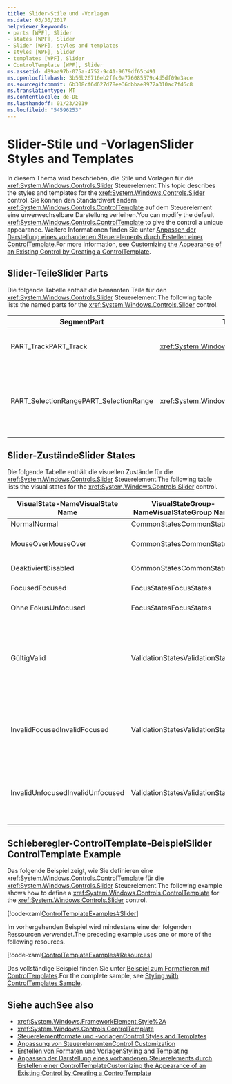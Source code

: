 ```yaml
---
title: Slider-Stile und -Vorlagen
ms.date: 03/30/2017
helpviewer_keywords:
- parts [WPF], Slider
- states [WPF], Slider
- Slider [WPF], styles and templates
- styles [WPF], Slider
- templates [WPF], Slider
- ControlTemplate [WPF], Slider
ms.assetid: d89aa97b-075a-4752-9c41-9679df65c491
ms.openlocfilehash: 3b56b26716eb2ffc0a776085579c4d5df09e3ace
ms.sourcegitcommit: 6b308cf6d627d78ee36dbbae8972a310ac7fd6c8
ms.translationtype: MT
ms.contentlocale: de-DE
ms.lasthandoff: 01/23/2019
ms.locfileid: "54596253"
---
```

# <a name="slider-styles-and-templates"></a><span data-ttu-id="4553f-102">Slider-Stile und -Vorlagen</span><span class="sxs-lookup"><span data-stu-id="4553f-102">Slider Styles and Templates</span></span>
<span data-ttu-id="4553f-103">In diesem Thema wird beschrieben, die Stile und Vorlagen für die <xref:System.Windows.Controls.Slider> Steuerelement.</span><span class="sxs-lookup"><span data-stu-id="4553f-103">This topic describes the styles and templates for the <xref:System.Windows.Controls.Slider> control.</span></span> <span data-ttu-id="4553f-104">Sie können den Standardwert ändern <xref:System.Windows.Controls.ControlTemplate> auf dem Steuerelement eine unverwechselbare Darstellung verleihen.</span><span class="sxs-lookup"><span data-stu-id="4553f-104">You can modify the default <xref:System.Windows.Controls.ControlTemplate> to give the control a unique appearance.</span></span> <span data-ttu-id="4553f-105">Weitere Informationen finden Sie unter [Anpassen der Darstellung eines vorhandenen Steuerelements durch Erstellen einer ControlTemplate](../../../../docs/framework/wpf/controls/customizing-the-appearance-of-an-existing-control.md).</span><span class="sxs-lookup"><span data-stu-id="4553f-105">For more information, see [Customizing the Appearance of an Existing Control by Creating a ControlTemplate](../../../../docs/framework/wpf/controls/customizing-the-appearance-of-an-existing-control.md).</span></span>  
  
## <a name="slider-parts"></a><span data-ttu-id="4553f-106">Slider-Teile</span><span class="sxs-lookup"><span data-stu-id="4553f-106">Slider Parts</span></span>  
 <span data-ttu-id="4553f-107">Die folgende Tabelle enthält die benannten Teile für den <xref:System.Windows.Controls.Slider> Steuerelement.</span><span class="sxs-lookup"><span data-stu-id="4553f-107">The following table lists the named parts for the <xref:System.Windows.Controls.Slider> control.</span></span>  
  
|<span data-ttu-id="4553f-108">Segment</span><span class="sxs-lookup"><span data-stu-id="4553f-108">Part</span></span>|<span data-ttu-id="4553f-109">Typ</span><span class="sxs-lookup"><span data-stu-id="4553f-109">Type</span></span>|<span data-ttu-id="4553f-110">Beschreibung</span><span class="sxs-lookup"><span data-stu-id="4553f-110">Description</span></span>|  
|-|-|-|  
|<span data-ttu-id="4553f-111">PART_Track</span><span class="sxs-lookup"><span data-stu-id="4553f-111">PART_Track</span></span>|<xref:System.Windows.Controls.Primitives.Track>|<span data-ttu-id="4553f-112">Der Container für das Element, das die Position der gibt an die <xref:System.Windows.Controls.Slider>.</span><span class="sxs-lookup"><span data-stu-id="4553f-112">The container for the element that indicates the position of the <xref:System.Windows.Controls.Slider>.</span></span>|  
|<span data-ttu-id="4553f-113">PART_SelectionRange</span><span class="sxs-lookup"><span data-stu-id="4553f-113">PART_SelectionRange</span></span>|<xref:System.Windows.FrameworkElement>|<span data-ttu-id="4553f-114">Das Element, das einen Auswahlbereich anzeigt der <xref:System.Windows.Controls.Slider>.</span><span class="sxs-lookup"><span data-stu-id="4553f-114">The element that displays a selection range along the <xref:System.Windows.Controls.Slider>.</span></span>  <span data-ttu-id="4553f-115">Auswahlbereich sichtbar ist nur möglich, wenn die <xref:System.Windows.Controls.Slider.IsSelectionRangeEnabled%2A> Eigenschaft `true`.</span><span class="sxs-lookup"><span data-stu-id="4553f-115">The selection range is visible only if the <xref:System.Windows.Controls.Slider.IsSelectionRangeEnabled%2A> property is `true`.</span></span>|  
  
## <a name="slider-states"></a><span data-ttu-id="4553f-116">Slider-Zustände</span><span class="sxs-lookup"><span data-stu-id="4553f-116">Slider States</span></span>  
 <span data-ttu-id="4553f-117">Die folgende Tabelle enthält die visuellen Zustände für die <xref:System.Windows.Controls.Slider> Steuerelement.</span><span class="sxs-lookup"><span data-stu-id="4553f-117">The following table lists the visual states for the <xref:System.Windows.Controls.Slider> control.</span></span>  
  
|<span data-ttu-id="4553f-118">VisualState-Name</span><span class="sxs-lookup"><span data-stu-id="4553f-118">VisualState Name</span></span>|<span data-ttu-id="4553f-119">VisualStateGroup-Name</span><span class="sxs-lookup"><span data-stu-id="4553f-119">VisualStateGroup Name</span></span>|<span data-ttu-id="4553f-120">Beschreibung</span><span class="sxs-lookup"><span data-stu-id="4553f-120">Description</span></span>|  
|----------------------|---------------------------|-----------------|  
|<span data-ttu-id="4553f-121">Normal</span><span class="sxs-lookup"><span data-stu-id="4553f-121">Normal</span></span>|<span data-ttu-id="4553f-122">CommonStates</span><span class="sxs-lookup"><span data-stu-id="4553f-122">CommonStates</span></span>|<span data-ttu-id="4553f-123">Der Standardzustand</span><span class="sxs-lookup"><span data-stu-id="4553f-123">The default state.</span></span>|  
|<span data-ttu-id="4553f-124">MouseOver</span><span class="sxs-lookup"><span data-stu-id="4553f-124">MouseOver</span></span>|<span data-ttu-id="4553f-125">CommonStates</span><span class="sxs-lookup"><span data-stu-id="4553f-125">CommonStates</span></span>|<span data-ttu-id="4553f-126">Der Mauszeiger befindet sich auf dem Steuerelement.</span><span class="sxs-lookup"><span data-stu-id="4553f-126">The mouse pointer is positioned over the control.</span></span>|  
|<span data-ttu-id="4553f-127">Deaktiviert</span><span class="sxs-lookup"><span data-stu-id="4553f-127">Disabled</span></span>|<span data-ttu-id="4553f-128">CommonStates</span><span class="sxs-lookup"><span data-stu-id="4553f-128">CommonStates</span></span>|<span data-ttu-id="4553f-129">Das Steuerelement ist deaktiviert.</span><span class="sxs-lookup"><span data-stu-id="4553f-129">The control is disabled.</span></span>|  
|<span data-ttu-id="4553f-130">Focused</span><span class="sxs-lookup"><span data-stu-id="4553f-130">Focused</span></span>|<span data-ttu-id="4553f-131">FocusStates</span><span class="sxs-lookup"><span data-stu-id="4553f-131">FocusStates</span></span>|<span data-ttu-id="4553f-132">Der Fokus liegt auf dem Steuerelement.</span><span class="sxs-lookup"><span data-stu-id="4553f-132">The control has focus.</span></span>|  
|<span data-ttu-id="4553f-133">Ohne Fokus</span><span class="sxs-lookup"><span data-stu-id="4553f-133">Unfocused</span></span>|<span data-ttu-id="4553f-134">FocusStates</span><span class="sxs-lookup"><span data-stu-id="4553f-134">FocusStates</span></span>|<span data-ttu-id="4553f-135">Der Fokus liegt nicht auf dem Steuerelement.</span><span class="sxs-lookup"><span data-stu-id="4553f-135">The control does not have focus.</span></span>|  
|<span data-ttu-id="4553f-136">Gültig</span><span class="sxs-lookup"><span data-stu-id="4553f-136">Valid</span></span>|<span data-ttu-id="4553f-137">ValidationStates</span><span class="sxs-lookup"><span data-stu-id="4553f-137">ValidationStates</span></span>|<span data-ttu-id="4553f-138">Das Steuerelement verwendet die <xref:System.Windows.Controls.Validation> Klasse und die <xref:System.Windows.Controls.Validation.HasError%2A?displayProperty=nameWithType> angefügte Eigenschaft `false`.</span><span class="sxs-lookup"><span data-stu-id="4553f-138">The control uses the <xref:System.Windows.Controls.Validation> class and the <xref:System.Windows.Controls.Validation.HasError%2A?displayProperty=nameWithType> attached property is `false`.</span></span>|  
|<span data-ttu-id="4553f-139">InvalidFocused</span><span class="sxs-lookup"><span data-stu-id="4553f-139">InvalidFocused</span></span>|<span data-ttu-id="4553f-140">ValidationStates</span><span class="sxs-lookup"><span data-stu-id="4553f-140">ValidationStates</span></span>|<span data-ttu-id="4553f-141">Die <xref:System.Windows.Controls.Validation.HasError%2A?displayProperty=nameWithType> angefügte Eigenschaft `true` hat das Steuerelement den Fokus besitzt.</span><span class="sxs-lookup"><span data-stu-id="4553f-141">The <xref:System.Windows.Controls.Validation.HasError%2A?displayProperty=nameWithType> attached property is `true` has the control has focus.</span></span>|  
|<span data-ttu-id="4553f-142">InvalidUnfocused</span><span class="sxs-lookup"><span data-stu-id="4553f-142">InvalidUnfocused</span></span>|<span data-ttu-id="4553f-143">ValidationStates</span><span class="sxs-lookup"><span data-stu-id="4553f-143">ValidationStates</span></span>|<span data-ttu-id="4553f-144">Die <xref:System.Windows.Controls.Validation.HasError%2A?displayProperty=nameWithType> angefügte Eigenschaft `true` hat das Steuerelement keinen Fokus besitzt.</span><span class="sxs-lookup"><span data-stu-id="4553f-144">The <xref:System.Windows.Controls.Validation.HasError%2A?displayProperty=nameWithType> attached property is `true` has the control does not have focus.</span></span>|  
  
## <a name="slider-controltemplate-example"></a><span data-ttu-id="4553f-145">Schieberegler-ControlTemplate-Beispiel</span><span class="sxs-lookup"><span data-stu-id="4553f-145">Slider ControlTemplate Example</span></span>  
 <span data-ttu-id="4553f-146">Das folgende Beispiel zeigt, wie Sie definieren eine <xref:System.Windows.Controls.ControlTemplate> für die <xref:System.Windows.Controls.Slider> Steuerelement.</span><span class="sxs-lookup"><span data-stu-id="4553f-146">The following example shows how to define a <xref:System.Windows.Controls.ControlTemplate> for the <xref:System.Windows.Controls.Slider> control.</span></span>  
  
 [!code-xaml[ControlTemplateExamples#Slider](../../../../samples/snippets/csharp/VS_Snippets_Wpf/ControlTemplateExamples/CS/resources/slider.xaml#slider)]  
  
 <span data-ttu-id="4553f-147">Im vorhergehenden Beispiel wird mindestens eine der folgenden Ressourcen verwendet.</span><span class="sxs-lookup"><span data-stu-id="4553f-147">The preceding example uses one or more of the following resources.</span></span>  
  
 [!code-xaml[ControlTemplateExamples#Resources](../../../../samples/snippets/csharp/VS_Snippets_Wpf/ControlTemplateExamples/CS/resources/shared.xaml#resources)]  
  
 <span data-ttu-id="4553f-148">Das vollständige Beispiel finden Sie unter [Beispiel zum Formatieren mit ControlTemplates](https://github.com/Microsoft/WPF-Samples/tree/master/Styles%20&%20Templates/IntroToStylingAndTemplating).</span><span class="sxs-lookup"><span data-stu-id="4553f-148">For the complete sample, see [Styling with ControlTemplates Sample](https://github.com/Microsoft/WPF-Samples/tree/master/Styles%20&%20Templates/IntroToStylingAndTemplating).</span></span>  
  
## <a name="see-also"></a><span data-ttu-id="4553f-149">Siehe auch</span><span class="sxs-lookup"><span data-stu-id="4553f-149">See also</span></span>
- <xref:System.Windows.FrameworkElement.Style%2A>
- <xref:System.Windows.Controls.ControlTemplate>
- [<span data-ttu-id="4553f-150">Steuerelementformate und -vorlagen</span><span class="sxs-lookup"><span data-stu-id="4553f-150">Control Styles and Templates</span></span>](../../../../docs/framework/wpf/controls/control-styles-and-templates.md)
- [<span data-ttu-id="4553f-151">Anpassung von Steuerelementen</span><span class="sxs-lookup"><span data-stu-id="4553f-151">Control Customization</span></span>](../../../../docs/framework/wpf/controls/control-customization.md)
- [<span data-ttu-id="4553f-152">Erstellen von Formaten und Vorlagen</span><span class="sxs-lookup"><span data-stu-id="4553f-152">Styling and Templating</span></span>](../../../../docs/framework/wpf/controls/styling-and-templating.md)
- [<span data-ttu-id="4553f-153">Anpassen der Darstellung eines vorhandenen Steuerelements durch Erstellen einer ControlTemplate</span><span class="sxs-lookup"><span data-stu-id="4553f-153">Customizing the Appearance of an Existing Control by Creating a ControlTemplate</span></span>](../../../../docs/framework/wpf/controls/customizing-the-appearance-of-an-existing-control.md)
